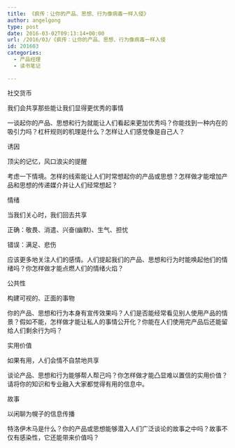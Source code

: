 ```yaml
---
title: 《疯传：让你的产品、思想、行为像病毒一样入侵》
author: angelgong
type: post
date: 2016-03-02T09:13:14+00:00
url: /2016/03/《疯传：让你的产品、思想、行为像病毒一样入侵
id: 201603
categories:
  - 产品经理
  - 读书笔记

---
```

社交货币
      
我们会共享那些能让我们显得更优秀的事情
      
一谈起你的产品、思想和行为就能让人们看起来更加优秀吗？你能找到一种内在的吸引力吗？杠杆规则的机理是什么？怎样让人们感觉像是自己人？

诱因
      
顶尖的记忆，风口浪尖的提醒
      
考虑一下情境。怎样的线索能让人们时常想起你的产品或思想？怎样做才能增加产品和思想的传递媒介并让人们经常想起？

情绪
      
当我们关心时，我们回去共享
      
正确：敬畏、消遣、兴奋(幽默)、生气、担忧
      
错误：满足、悲伤
      
应该更多地关注人们的感情。人们提起我们的产品、思想和行为时能唤起他们的情绪吗？你怎样做才能点燃人们的情绪火焰？

公共性
      
构建可视的、正面的事物
      
你的产品、思想和行为本身有宣传效果吗？人们是否能经常看见别人使用产品的情景？假如不能，怎样做才能让私人的事情公开化？你能在人们使用完产品后还能留给人们剩余行为吗？

实用价值
      
如果有用，人们会情不自禁地共享
      
谈论产品、思想和行为能够帮人帮己吗？你怎样做才能凸显难以置信的实用价值？请将你的知识和专业融入大家都觉得有用的信息中。

故事
      
以闲聊为幌子的信息传播
      
特洛伊木马是什么？你的产品或思想能够潜入人们广泛谈论的故事之中吗？故事不仅有感染性，它还能带来价值吗？